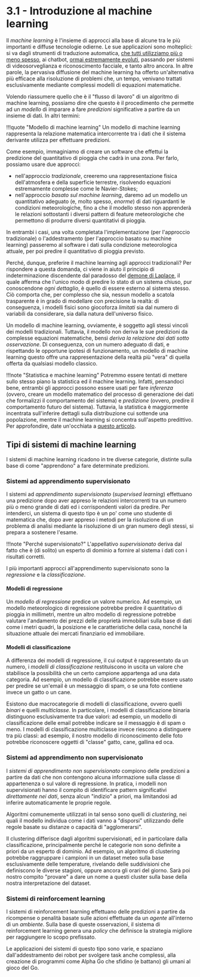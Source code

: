 # 3.1 - Introduzione al machine learning

Il *machine learning* è l'insieme di approcci alla base di alcune tra le più importanti e diffuse tecnologie odierne. Le sue applicazioni sono molteplici: si va dagli strumenti di traduzione automatica, [che tutti utilizziamo più o meno spesso](https://translate.google.com/translate_t), ai chatbot, [ormai estremamente evoluti](https://openai.com/blog/chatgpt/), passando per sistemi di videosorveglianza e riconoscimento facciale, e tanto altro ancora. In altre parole, la pervasiva diffusione del machine learning ha offerto un'alternativa più efficace alla risoluzione di problemi che, un tempo, venivano trattati esclusivamente mediante complessi modelli di equazioni matematiche.

Volendo riassumere quello che è il "flusso di lavoro" di un algoritmo di machine learning, possiamo dire che questo è il procedimento che permette ad un *modello* di imparare a fare *predizioni* significative a partire da un insieme di dati. In altri termini:

!!!quote "Modello di machine learning"
    Un modello di machine learning rappresenta la relazione matematica intercorrente tra i dati che il sistema derivante utilizza per effettuare predizioni.

Come esempio, immaginiamo di creare un software che effettui la predizione del quantitativo di pioggia che cadrà in una zona. Per farlo, possiamo usare due approcci:

* nell'approccio *tradizionale*, creeremo una rappresentazione fisica dell'atmosfera e della superficie terrestre, risolvendo equazioni estremamente complesse come le Navier-Stokes;
* nell'approccio *basato sul machine learning*, daremo ad un modello un quantitativo adeguato (e, molto spesso, *enorme*) di dati riguardanti le condizioni meteorologiche, fino a che il modello stesso non apprenderà le relazioni sottostanti i diversi pattern di feature meteorologiche che permettono di produrre diversi quantitativi di pioggia.

In entrambi i casi, una volta completata l'implementazione (per l'approccio tradizionale) o l'addestramento (per l'approccio basato su machine learning) passeremo al software i dati sulla condizione meteorologica attuale, per poi predire il quantitativo di pioggia previsto.

Perché, dunque, preferire il machine learning agli approcci tradizionali? Per rispondere a questa domanda, ci viene in aiuto il principio di indeterminazione discendente dal paradosso del [demone di Laplace](https://en.wikipedia.org/wiki/Laplace%27s_demon), il quale afferma che l'unico modo di predire lo stato di un sistema chiuso, pur conoscendone *ogni dettaglio*, è quello di essere esterno al sistema stesso. Ciò comporta che, per complesso che sia, nessun modello a scatola trasparente è in grado di modellare con precisione la realtà: di conseguenza, i modelli fisici sono giocoforza *limitati* sia dal numero di variabili da considerare, sia dalla natura dell'universo fisico.

Un modello di machine learning, ovviamente, è soggetto agli stessi vincoli dei modelli tradizionali. Tuttavia, il modello non deriva le sue predizioni da complesse equazioni matematiche, bensì *deriva la relazione dai dati sotto osservazione*. Di conseguenza, con un numero adeguato di dati, e rispettando le opportune ipotesi di funzionamento, un modello di machine learning questo offre una rappresentazione della realtà più "vera" di quella offerta da qualsiasi modello classico.

!!!note "Statistica e machine learning"
    Potremmo essere tentati di mettere sullo stesso piano la statistica ed il machine learning. Infatti, pensandoci bene, entrambi gli approcci possono essere usati per fare *inferenza* (ovvero, creare un modello matematico del processo di generazione dei dati che formalizzi il comportamento del sistema) e *predizione* (ovvero, predire il comportamento futuro del sistema). Tuttavia, la statistica è maggiormente incentrata sull'inferire dettagli sulla distribuzione cui sottende una popolazione, mentre il machine learning si concentra sull'aspetto predittivo. Per approfondire, date un'occhiata a [questo articolo](https://www.nature.com/articles/nmeth.4642).

## Tipi di sistemi di machine learning

I sistemi di machine learning ricadono in tre diverse categorie, distinte sulla base di come "apprendono" a fare determinate predizioni.

### Sistemi ad apprendimento supervisionato

I sistemi ad *apprendimento supervisionato* (*supervised learning*) effettuano una predizione dopo aver appreso le relazioni intercorrenti tra un numero più o meno grande di dati ed i corrispondenti valori da predire. Per intenderci, un sistema di questo tipo è un po' come uno studente di matematica che, dopo aver appreso i metodi per la risoluzione di un problema di analisi mediante la risoluzione di un gran numero degli stessi, si prepara a sostenere l'esame.

!!!note "Perché supervisionato?"
    L'appellativo *supervisionato* deriva dal fatto che è (di solito) un esperto di dominio a fornire al sistema i dati con i risultati corretti.

I più importanti approcci all'apprendimento supervisionato sono la *regressione* e la *classificazione*.

#### Modelli di regressione

Un *modello di regressione* predice un valore numerico. Ad esempio, un modello meteorologico di regressione potrebbe predire il quantitativo di pioggia in millimetri, mentre un altro modello di regressione potrebbe valutare l'andamento dei prezzi delle proprietà immobiliari sulla base di dati come i metri quadri, la posizione e le caratteristiche della casa, nonché la situazione attuale dei mercati finanziario ed immobiliare.

#### Modelli di classificazione

A differenza dei modelli di regressione, il cui output è rappresentato da un numero, i *modelli di classificazione* restituiscono in uscita un valore che stabilisce la possibilità che un certo campione appartenga ad una data categoria. Ad esempio, un modello di classificazione potrebbe essere usato per predire se un'email è un messaggio di spam, o se una foto contiene invece un gatto o un cane.

Esistono due macrocategorie di modelli di classificazione, ovvero quelli *binari* e quelli *multiclasse*. In particolare, i modelli di classificazione binaria distinguono esclusivamente tra due valori: ad esempio, un modello di classificazione delle email potrebbe indicare se il messaggio è di spam o meno. I modelli di classificazione multiclasse invece riescono a distinguere tra più classi: ad esempio, il nostro modello di riconoscimento delle foto potrebbe riconoscere oggetti di "classe" gatto, cane, gallina ed oca.

### Sistemi ad apprendimento non supervisionato

I *sistemi di apprendimento non supervisionato* compiono delle predizioni a partire da dati che non contengono alcuna informazione sulla classe di appartenenza o sul valore di regressione. In pratica, i modelli non supervisionati hanno il compito di identificare pattern significativi *direttamente nei dati*, senza alcun "indizio" a priori, ma limitandosi ad inferire automaticamente le proprie regole.

Algoritmi comunemente utilizzati in tal senso sono quelli di *clustering*, nei quali il modello individua come i dati vanno a "disporsi" utilizzando delle regole basate su distanze o capacità di "agglomerarsi".

Il clustering differisce dagli algoritmi supervisionati, ed in particolare dalla classificazione, principalmente perché le categorie non sono definite a priori da un esperto di dominio. Ad esempio, un algoritmo di clustering potrebbe raggruppare i campioni in un dataset meteo sulla base esclusivamente delle temperature, rivelando delle suddivisioni che definiscono le diverse stagioni, oppure ancora gli orari del giorno. Sarà poi nostro compito "provare" a dare un nome a questi cluster sulla base della nostra interpretazione del dataset.

### Sistemi di reinforcement learning

I sistemi di reinforcement learning effettuano delle predizioni a partire da ricompense o penalità basate sulle azioni effettuate da un *agente* all'interno di un *ambiente*. Sulla base di queste osservazioni, il sistema di reinforcement learning genera una *policy* che definisce la strategia migliore per raggiungere lo scopo prefissato.

Le applicazioni dei sistemi di questo tipo sono varie, e spaziano dall'addestramento dei robot per svolgere task anche complessi, alla creazione di programmi come Alpha Go che sfidino (e battano) gli umani al gioco del Go.
